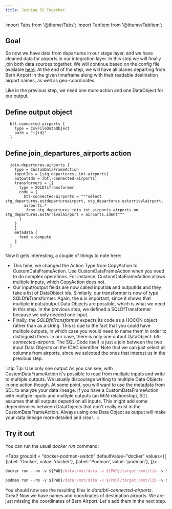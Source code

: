 ```yaml
---
title: Joining It Together
---
```


import Tabs from '@theme/Tabs';
import TabItem from '@theme/TabItem';

## Goal
So now we have data from departures in our stage layer, and we have cleaned data for airports in our integration layer.
In this step we will finally join both data sources together.
We will continue based on the config file available [here](../config-examples/application-part1-compute-cols.conf).
At the end of the step, we will have all planes departing from Bern Airport
in the given timeframe along with their readable destination airport names, as well as geo-coordinates.

Like in the previous step, we need one more action and one DataObject for our output.

## Define output object

      btl-connected-airports {
        type = CsvFileDataObject
        path = "~{id}"
      }

## Define join_departures_airports action

      join-departures-airports {
        type = CustomDataFrameAction
        inputIds = [stg-departures, int-airports]
        outputIds = [btl-connected-airports]
        transformers = [{
          type = SQLDfsTransformer
          code = {
            btl-connected-airports = """select stg_departures.estdepartureairport, stg_departures.estarrivalairport,
            airports.*
             from stg_departures join int_airports airports on stg_departures.estArrivalAirport = airports.ident"""
          }
        }
        ]
        metadata {
          feed = compute
        }
      }

Now it gets interesting, a couple of things to note here:
- This time, we changed the Action Type from CopyAction to CustomDataFrameAction.
Use CustomDataFrameAction when you need to do complex operations. For instance, CustomDataFrameAction allows multiple inputs,
which CopyAction does not.
- Our input/output fields are now called inputId**s** and outputId**s** and they take a list of DataObject ids.
Similarly, our transformer is now of type SQLDf**s**Transformer.
Again, the **s** is important, since it shows that multiple inputs/output Data Objects are possible, which is what we need in this step.
In the previous step, we defined a SQLDfTransformer because we only needed one input.
- Finally, the *SQLDfsTransformer* expects its code as a HOCON object rather than as a string. 
This is due to the fact that you could have multiple
outputs, in which case you would need to name them in order to distinguish them.
In our case, there is only one output DataObject: *btl-connected-airports*.
The SQL-Code itself is just a join between the two input Data Objects on the ICAO identifier.
Note that we can just select all columns from airports, since we selected the ones that interest us in the previous step.

:::tip Tip: Use only one output
As you can see, with CustomDataFrameAction it's possible to read from multiple inputs and write to multiple outputs.
We usually discourage writing to multiple Data Objects in one action though. 
At some point, you will want to use the metadata from SDL to analyze your data lineage. If you have a CustomDataFrameAction
with multiple inputs and multiple outputs (an M:N-relationship), SDL assumes that all outputs depend on all inputs. This might add
some dependencies between DataObjects that don't really exist in the CustomDataFrameAction.
Always using one Data Object as output will make your data lineage more detailed and clear.
:::

## Try it out
You can run the usual *docker run* command:

<Tabs groupId = "docker-podman-switch"
defaultValue="docker"
values={[
{label: 'Docker', value: 'docker'},
{label: 'Podman', value: 'podman'},
]}>
<TabItem value="docker">

```jsx
docker run --rm -v ${PWD}/data:/mnt/data -v ${PWD}/target:/mnt/lib -v ${PWD}/config:/mnt/config sdl-spark:latest -c /mnt/config --feed-sel compute
```

</TabItem>
<TabItem value="podman">

```jsx
podman run --rm -v ${PWD}/data:/mnt/data -v ${PWD}/target:/mnt/lib -v ${PWD}/config:/mnt/config sdl-spark:latest -c /mnt/config --feed-sel compute
```

</TabItem>
</Tabs>

You should now see the resulting files in *data/btl-connected-airports*.
Great! Now we have names and coordinates of destination airports.
We are just missing the coordinates of Bern Airport. 
Let's add them in the next step.
